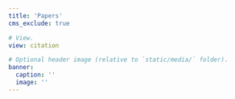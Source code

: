```yaml
---
title: 'Papers'
cms_exclude: true

# View.
view: citation

# Optional header image (relative to `static/media/` folder).
banner:
  caption: ''
  image: ''
---
```

